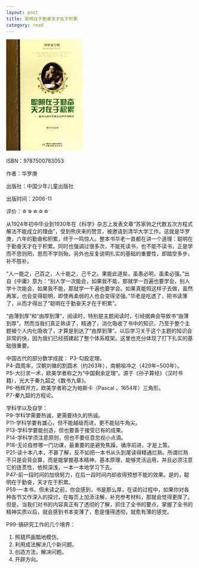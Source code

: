 ```yaml
---
layout: post
title: 聪明在于勤奋天才在于积累
category: read
---
```

<img class="cover" title="9787500783053" src="/images/2012/08/9787500783053-207x300.jpg" alt="聪明在于勤奋天才在于积累" width="207" height="300" />

ISBN：9787500783053

作者：华罗庚

出版社：中国少年儿童出版社

出版时间：2006-11

评价：☆☆☆☆☆

从1924年初中毕业到1930年在《科学》杂志上发表文章“苏家驹之代数五次方程式解法不能成立的理由”，受到熊庆来的赞赏，被邀请到清华大学工作。这就是华罗庚，六年的勤奋和积累，终于一鸣惊人。整本书华老一直都在讲一个道理：聪明在于勤奋天才在于积累。同时也强调过很多次，不能死读书，也不能不读书，正是学而不思则罔，思而不学则殆。另外也反复说明扎实的基础的重要性，即踏空多步，补不胜补。

“人一能之，己百之，人十能之，己千之。果能此道矣，虽愚必明，虽柔必强。”出自《中庸》意为：“别人学一次能会，如果我不能，那就学一百遍也要学会，别人学十次能会，如果我不能，那就学一千遍也要学会。如果真能照这样子去做，虽然再笨，也会变得聪明，即使再柔弱的人也会变得坚强。”华老是吃透了，把书读薄了，从而才得出了“聪明在于勤奋天才在于积累”。

“由薄到厚”和“由厚到薄”，阅读时，特别是主题阅读时，引经据典会导致书“由薄到厚”。然而当我们真正熟读了，精通了，消化吸收了书中的知识，乃至于整个主题被个人内化吸收了，才算是到达了“由厚到薄”。以后学习关于这个主题的知识会非常的快，因为我们已经搭建起了整个体系框架。这里也充分体现了打下扎实的基础很重要。

中国古代的部分数学成就：
P3-勾股定理。  
P4-圆周率，汉朝刘徽的割圆术（约263年），南朝祖冲之（429年~500年）。  
P5-大衍求一术，欧美学者称之为“中国剩余定理”。源于《孙子算经》（汉时书籍），光大于秦九韶之《数书九章》。  
P6-杨辉开方，欧美学者称之为帕斯卡（Pascal ，1654年）三角形。  
P7-秦九韶的方程论。  

学科学以及自学：  
P9-学科学需要热诚，更需要持久的热诚。  
P11-学科学要有雄心，但不能越级而进，更不能钻牛角尖。  
P13-学科学要能创造，但也要善于接受已有的成果。   
P14-学科学须注意原则，但也不要任意忽视小点滴。   
P18-无论自修哪一门功课，最重要的是避免焦躁，循序前进，才是上策。   
P21-读十本八本，不甚了解，反不如把一本书从头到尾读得精通烂熟。所谓烂熟不只是会背会算，而是能掌握基本精神，基本原理，能够灵活运用，并且必须注意它的连贯性，依照深浅，一本一本地学习下去。   
P47-前一段时间的加倍努力，在后一段时间内却收得预想不能的效果。是的，聪明在于勤奋，天才在于积累。   
P59-一本书，但未读之前，你会感到，书是那么厚，在读的过程中，如果你对各种各节又作深入的探讨，在每页上加添注解，补充参考材料，那就会觉得更厚了。但是，当我们对书的内容真正有了透彻的了解，抓住了全书的要点，掌握了全书的精神实质以后，就会感到书本变薄了，愈是懂得透彻，就愈有薄的感觉。   

P99-搞研究工作的几个境界：

<ol>
	<li>照葫芦画瓢地模仿。</li>
	<li>利用成法解决几个新问题。</li>
	<li>创造方法，解决问题。</li>
	<li>开辟方向。</li>
</ol>
